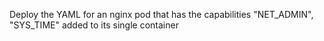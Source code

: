 Deploy the YAML for an nginx pod that has the capabilities "NET_ADMIN", "SYS_TIME" added to its single container